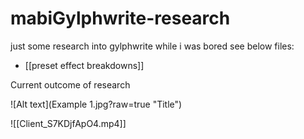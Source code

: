 # mabiGylphwrite-research
just some research into gylphwrite while i was bored
see below files:
- [[preset effect breakdowns]]


Current outcome of research

![Alt text](Example 1.jpg?raw=true "Title")

![[Client_S7KDjfApO4.mp4]]
